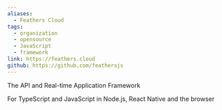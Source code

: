 ```yaml
---
aliases:
  - Feathers Cloud
tags:
  - organization
  - opensource
  - JavaScript
  - framework
link: https://feathers.cloud
github: https://github.com/feathersjs
---
```

The API and Real-time Application Framework 

For TypeScript and JavaScript in Node.js, React Native and the browser